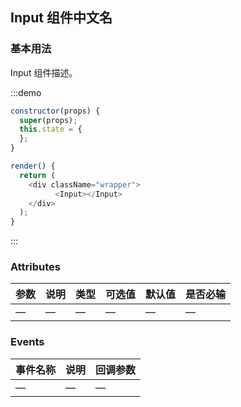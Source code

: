 ## Input 组件中文名
### 基本用法

Input 组件描述。

:::demo 

```js
constructor(props) {
  super(props);
  this.state = {
  };  
}

render() {    
  return (
    <div className="wrapper">
          <Input></Input>
    </div>
  );
}
```
:::

### Attributes
| 参数        | 说明          | 类型      | 可选值       | 默认值  |  是否必输  |
|------------ |-------------- |---------- |----------- |-------- | -------- |
| —           | —           | —        | —   | — | — |

### Events
| 事件名称   | 说明    | 回调参数      |
|---------- |-------- |---------- |
| — | —| — |

